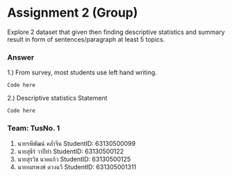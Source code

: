 # Assignment 2 (Group)
Explore 2 dataset that given then finding descriptive statistics and summary result in form of sentences/paragraph at least 5 topics.

### Answer

1.) From survey, most students use left hand writing.
```{R}
Code here
```

2.) Descriptive statistics Statement
```{R}
Code here
```


### Team: TusNo. 1
1. นายรพีพัฒน์ คล้ำจีน   StudentID: 63130500099
2. นายสุธีร์ วาปีทำ      StudentID: 63130500122
3. นายสุรวิช นาคแก้ว    StudentID: 63130500125
4. นายอมรพงษ์ ดวงฉวี   StudentID: 631305001311
